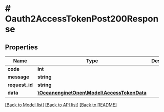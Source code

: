# # Oauth2AccessTokenPost200Response

## Properties

Name | Type | Description | Notes
------------ | ------------- | ------------- | -------------
**code** | **int** |  |
**message** | **string** |  |
**request_id** | **string** |  |
**data** | [**\Oceanengine\Open\Model\AccessTokenData**](AccessTokenData.md) |  |

[[Back to Model list]](../../README.md#models) [[Back to API list]](../../README.md#endpoints) [[Back to README]](../../README.md)

